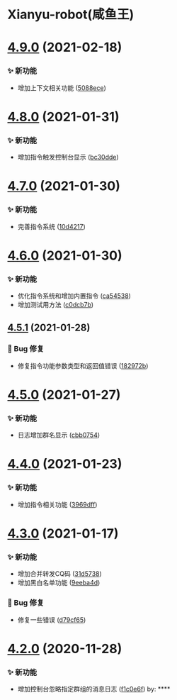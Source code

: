 # Xianyu-robot(咸鱼王)

# [4.9.0](https://github.com/blacktunes/xianyu-robot/compare/v4.8.0...v4.9.0) (2021-02-18)


### ✨ 新功能

* 增加上下文相关功能 ([5088ece](https://github.com/blacktunes/xianyu-robot/commit/5088ece))

# [4.8.0](https://github.com/blacktunes/xianyu-robot/compare/v4.7.0...v4.8.0) (2021-01-31)


### ✨ 新功能

* 增加指令触发控制台显示 ([bc30dde](https://github.com/blacktunes/xianyu-robot/commit/bc30dde))

# [4.7.0](https://github.com/blacktunes/xianyu-robot/compare/v4.6.0...v4.7.0) (2021-01-30)


### ✨ 新功能

* 完善指令系统 ([10d4217](https://github.com/blacktunes/xianyu-robot/commit/10d4217))

# [4.6.0](https://github.com/blacktunes/xianyu-robot/compare/v4.5.1...v4.6.0) (2021-01-30)


### ✨ 新功能

* 优化指令系统和增加内置指令 ([ca54538](https://github.com/blacktunes/xianyu-robot/commit/ca54538))
* 增加测试用方法 ([c0dcb7b](https://github.com/blacktunes/xianyu-robot/commit/c0dcb7b))

## [4.5.1](https://github.com/blacktunes/xianyu-robot/compare/v4.5.0...v4.5.1) (2021-01-28)


### 🐛 Bug 修复

* 修复指令功能参数类型和返回值错误 ([182972b](https://github.com/blacktunes/xianyu-robot/commit/182972b))

# [4.5.0](https://github.com/blacktunes/xianyu-robot/compare/v4.4.0...v4.5.0) (2021-01-27)


### ✨ 新功能

* 日志增加群名显示 ([cbb0754](https://github.com/blacktunes/xianyu-robot/commit/cbb0754))

# [4.4.0](https://github.com/blacktunes/xianyu-robot/compare/v4.3.0...v4.4.0) (2021-01-23)


### ✨ 新功能

* 增加指令相关功能 ([3969dff](https://github.com/blacktunes/xianyu-robot/commit/3969dff))

# [4.3.0](https://github.com/blacktunes/xianyu-robot/compare/v4.2.0...v4.3.0) (2021-01-17)


### ✨ 新功能

* 增加合并转发CQ码 ([31d5738](https://github.com/blacktunes/xianyu-robot/commit/31d5738))
* 增加黑白名单功能 ([9eeba4d](https://github.com/blacktunes/xianyu-robot/commit/9eeba4d))


### 🐛 Bug 修复

* 修复一些错误 ([d79cf65](https://github.com/blacktunes/xianyu-robot/commit/d79cf65))

# [4.2.0](https://github.com/blacktunes/xianyu-robot/compare/v4.1.0...v4.2.0) (2020-11-28)


### ✨ 新功能

* 增加控制台忽略指定群组的消息日志 ([f1c0e6f](https://github.com/blacktunes/xianyu-robot/commit/f1c0e6f)) by: ****
